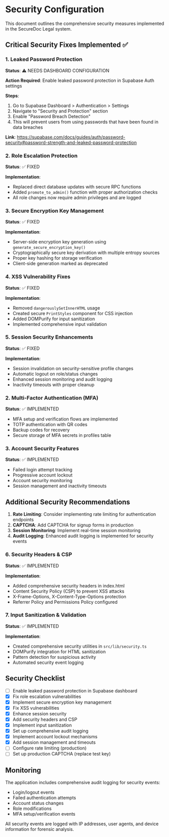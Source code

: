 # Security Configuration

This document outlines the comprehensive security measures implemented in the SecureDoc Legal system.

## Critical Security Fixes Implemented ✅

### 1. Leaked Password Protection

**Status**: ⚠️ NEEDS DASHBOARD CONFIGURATION

**Action Required**: Enable leaked password protection in Supabase Auth settings

**Steps**:
1. Go to Supabase Dashboard > Authentication > Settings
2. Navigate to "Security and Protection" section  
3. Enable "Password Breach Detection"
4. This will prevent users from using passwords that have been found in data breaches

**Link**: https://supabase.com/docs/guides/auth/password-security#password-strength-and-leaked-password-protection

### 2. Role Escalation Protection

**Status**: ✅ FIXED

**Implementation**: 
- Replaced direct database updates with secure RPC functions
- Added `promote_to_admin()` function with proper authorization checks
- All role changes now require admin privileges and are logged

### 3. Secure Encryption Key Management

**Status**: ✅ FIXED

**Implementation**:
- Server-side encryption key generation using `generate_secure_encryption_key()`
- Cryptographically secure key derivation with multiple entropy sources
- Proper key hashing for storage verification
- Client-side generation marked as deprecated

### 4. XSS Vulnerability Fixes

**Status**: ✅ FIXED

**Implementation**:
- Removed `dangerouslySetInnerHTML` usage
- Created secure `PrintStyles` component for CSS injection
- Added DOMPurify for input sanitization
- Implemented comprehensive input validation

### 5. Session Security Enhancements

**Status**: ✅ FIXED

**Implementation**:
- Session invalidation on security-sensitive profile changes
- Automatic logout on role/status changes
- Enhanced session monitoring and audit logging
- Inactivity timeouts with proper cleanup

### 2. Multi-Factor Authentication (MFA)

**Status**: ✅ IMPLEMENTED

- MFA setup and verification flows are implemented
- TOTP authentication with QR codes
- Backup codes for recovery
- Secure storage of MFA secrets in profiles table

### 3. Account Security Features

**Status**: ✅ IMPLEMENTED

- Failed login attempt tracking
- Progressive account lockout
- Account security monitoring
- Session management and inactivity timeouts

## Additional Security Recommendations

1. **Rate Limiting**: Consider implementing rate limiting for authentication endpoints
2. **CAPTCHA**: Add CAPTCHA for signup forms in production
3. **Session Monitoring**: Implement real-time session monitoring
4. **Audit Logging**: Enhanced audit logging is implemented for security events

### 6. Security Headers & CSP

**Status**: ✅ IMPLEMENTED

**Implementation**:
- Added comprehensive security headers in index.html
- Content Security Policy (CSP) to prevent XSS attacks
- X-Frame-Options, X-Content-Type-Options protection
- Referrer Policy and Permissions Policy configured

### 7. Input Sanitization & Validation

**Status**: ✅ IMPLEMENTED

**Implementation**:
- Created comprehensive security utilities in `src/lib/security.ts`
- DOMPurify integration for HTML sanitization
- Pattern detection for suspicious activity
- Automated security event logging

## Security Checklist

- [ ] Enable leaked password protection in Supabase dashboard
- [x] Fix role escalation vulnerabilities
- [x] Implement secure encryption key management
- [x] Fix XSS vulnerabilities
- [x] Enhance session security
- [x] Add security headers and CSP
- [x] Implement input sanitization
- [x] Set up comprehensive audit logging
- [x] Implement account lockout mechanisms
- [x] Add session management and timeouts
- [ ] Configure rate limiting (production)
- [ ] Set up production CAPTCHA (replace test key)

## Monitoring

The application includes comprehensive audit logging for security events:
- Login/logout events
- Failed authentication attempts
- Account status changes
- Role modifications
- MFA setup/verification events

All security events are logged with IP addresses, user agents, and device information for forensic analysis.